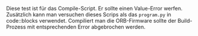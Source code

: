 Diese test ist für das Compile-Script. Er sollte einen Value-Error werfen. Zusätzlich kann man versuchen dieses Scrips als das `program.py` in code::blocks verwendet. Compiliert man die ORB-Firmware sollte der Build-Prozess mit entsprechenden Error abgebrochen werden.